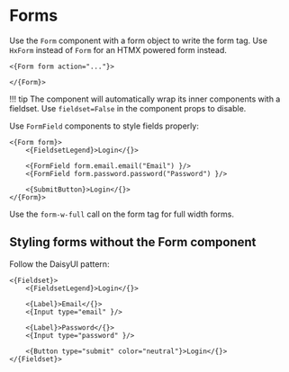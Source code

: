 # Forms

Use the `Form` component with a form object to write the form tag. Use `HxForm` instead of `Form` for an HTMX powered form instead.

```
<{Form form action="..."}>
    
</{Form}>
```

!!! tip
    The component will automatically wrap its inner components with a fieldset. Use `fieldset=False` in the component props to disable.

Use `FormField` components to style fields properly:

```
<{Form form}>
    <{FieldsetLegend}>Login</{}>

    <{FormField form.email.email("Email") }/>
    <{FormField form.password.password("Password") }/>

    <{SubmitButton}>Login</{}>
</{Form}>
```

Use the `form-w-full` call on the form tag for full width forms.

## Styling forms without the Form component

Follow the DaisyUI pattern:

```
<{Fieldset}>
    <{FieldsetLegend}>Login</{}>

    <{Label}>Email</{}>
    <{Input type="email" }/>

    <{Label}>Password</{}>
    <{Input type="password" }/>

    <{Button type="submit" color="neutral"}>Login</{}>
</{Fieldset}>
```
